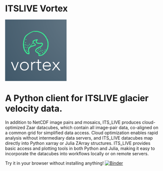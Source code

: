 # ITSLIVE Vortex
<img src="docs/vortex.png" align="middle" width="200px"/>

# A Python client for ITSLIVE glacier velocity data.

In addition to NetCDF image pairs and mosaics, ITS_LIVE produces cloud-optimized Zaar datacubes, which contain all image-pair data, co-aligned on a common grid for simplified data access. Cloud optimization enables rapid analysis without intermediary data servers, and ITS_LIVE datacubes map directly into Python xarray or Julia ZArray structures. ITS_LIVE provides basic access and plotting tools in both Python and Julia, making it easy to incorporate the datacubes into workflows locally or on remote servers.


Try it in your browser without installing anything! [![Binder](https://mybinder.org/badge_logo.svg)](https://mybinder.org/v2/gh/betolink/itslive-vortex/main)

